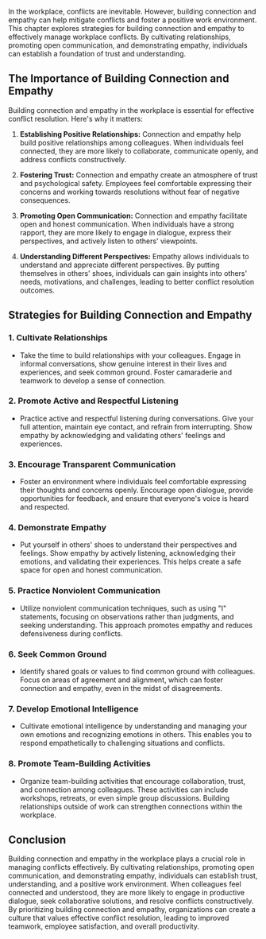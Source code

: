 
In the workplace, conflicts are inevitable. However, building connection and empathy can help mitigate conflicts and foster a positive work environment. This chapter explores strategies for building connection and empathy to effectively manage workplace conflicts. By cultivating relationships, promoting open communication, and demonstrating empathy, individuals can establish a foundation of trust and understanding.

The Importance of Building Connection and Empathy
-------------------------------------------------

Building connection and empathy in the workplace is essential for effective conflict resolution. Here's why it matters:

1. **Establishing Positive Relationships:** Connection and empathy help build positive relationships among colleagues. When individuals feel connected, they are more likely to collaborate, communicate openly, and address conflicts constructively.

2. **Fostering Trust:** Connection and empathy create an atmosphere of trust and psychological safety. Employees feel comfortable expressing their concerns and working towards resolutions without fear of negative consequences.

3. **Promoting Open Communication:** Connection and empathy facilitate open and honest communication. When individuals have a strong rapport, they are more likely to engage in dialogue, express their perspectives, and actively listen to others' viewpoints.

4. **Understanding Different Perspectives:** Empathy allows individuals to understand and appreciate different perspectives. By putting themselves in others' shoes, individuals can gain insights into others' needs, motivations, and challenges, leading to better conflict resolution outcomes.

Strategies for Building Connection and Empathy
----------------------------------------------

### 1. **Cultivate Relationships**

* Take the time to build relationships with your colleagues. Engage in informal conversations, show genuine interest in their lives and experiences, and seek common ground. Foster camaraderie and teamwork to develop a sense of connection.

### 2. **Promote Active and Respectful Listening**

* Practice active and respectful listening during conversations. Give your full attention, maintain eye contact, and refrain from interrupting. Show empathy by acknowledging and validating others' feelings and experiences.

### 3. **Encourage Transparent Communication**

* Foster an environment where individuals feel comfortable expressing their thoughts and concerns openly. Encourage open dialogue, provide opportunities for feedback, and ensure that everyone's voice is heard and respected.

### 4. **Demonstrate Empathy**

* Put yourself in others' shoes to understand their perspectives and feelings. Show empathy by actively listening, acknowledging their emotions, and validating their experiences. This helps create a safe space for open and honest communication.

### 5. **Practice Nonviolent Communication**

* Utilize nonviolent communication techniques, such as using "I" statements, focusing on observations rather than judgments, and seeking understanding. This approach promotes empathy and reduces defensiveness during conflicts.

### 6. **Seek Common Ground**

* Identify shared goals or values to find common ground with colleagues. Focus on areas of agreement and alignment, which can foster connection and empathy, even in the midst of disagreements.

### 7. **Develop Emotional Intelligence**

* Cultivate emotional intelligence by understanding and managing your own emotions and recognizing emotions in others. This enables you to respond empathetically to challenging situations and conflicts.

### 8. **Promote Team-Building Activities**

* Organize team-building activities that encourage collaboration, trust, and connection among colleagues. These activities can include workshops, retreats, or even simple group discussions. Building relationships outside of work can strengthen connections within the workplace.

Conclusion
----------

Building connection and empathy in the workplace plays a crucial role in managing conflicts effectively. By cultivating relationships, promoting open communication, and demonstrating empathy, individuals can establish trust, understanding, and a positive work environment. When colleagues feel connected and understood, they are more likely to engage in productive dialogue, seek collaborative solutions, and resolve conflicts constructively. By prioritizing building connection and empathy, organizations can create a culture that values effective conflict resolution, leading to improved teamwork, employee satisfaction, and overall productivity.
